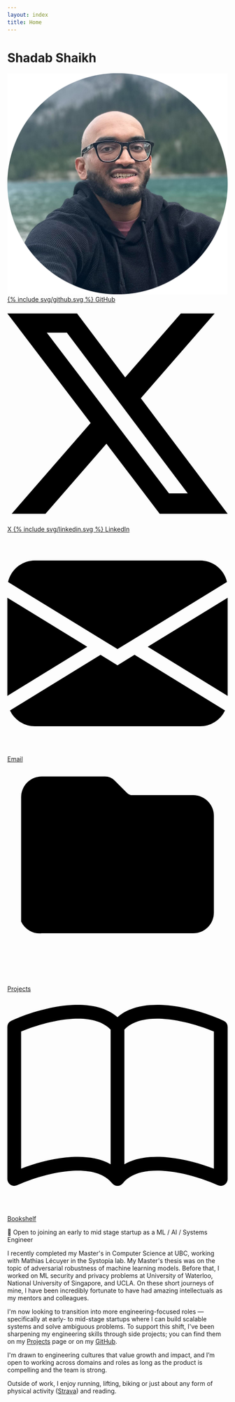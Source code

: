 ```yaml
---
layout: index
title: Home
---
```


<div class="profile-section">
  <h1 class="profile-name">Shadab Shaikh</h1>
  <img src="/assets/img/profile/cropped_circle_image_5.png" class="profile-img" alt="Shadab Shaikh"/>
  
  <div class="social-links-row">
    <a class="social-link-text" href="https://github.com/greninja" target="_blank">
      {% include svg/github.svg %}
      <span>GitHub</span>
    </a>
    <a class="social-link-text" href="https://twitter.com/ShadabShaikh_3" target="_blank">
      <svg xmlns="http://www.w3.org/2000/svg" viewBox="0 0 16 16"><path d="M12.6.75h2.454l-5.36 6.142L16 15.25h-4.937l-3.867-5.07-4.425 5.07H.316l5.733-6.57L0 .75h5.063l3.495 4.633L12.601.75Zm-.86 13.028h1.36L4.323 2.145H2.865l8.875 11.633Z"/></svg>
      <span>X</span>
    </a>
    <a class="social-link-text" href="https://www.linkedin.com/in/shadab-shaikh-1251bb110/" target="_blank">
      {% include svg/linkedin.svg %}
      <span>LinkedIn</span>
    </a>
    <a class="social-link-text" href="mailto:sshadab84@gmail.com">
      <svg xmlns="http://www.w3.org/2000/svg" viewBox="0 0 16 16"><path d="M.05 3.555A2 2 0 0 1 2 2h12a2 2 0 0 1 1.95 1.555L8 8.414.05 3.555ZM0 4.697v7.104l5.803-3.558L0 4.697ZM6.761 8.83l-6.57 4.027A2 2 0 0 0 2 14h12a2 2 0 0 0 1.808-1.144l-6.57-4.027L8 9.586l-1.239-.757Zm3.436-.586L16 11.801V4.697l-5.803 3.546Z"/></svg>
      <span>Email</span>
    </a>
  </div>
  
  <div class="social-links-row secondary-links">
    <a class="social-link-text" href="/projects.html">
      <svg xmlns="http://www.w3.org/2000/svg" viewBox="0 0 16 16"><path d="M1 2.5A1.5 1.5 0 0 1 2.5 1h4.586a1 1 0 0 1 .707.293l.914.914a.5.5 0 0 0 .353.146h4.44a1.5 1.5 0 0 1 1.5 1.5v7a1.5 1.5 0 0 1-1.5 1.5h-11A1.5 1.5 0 0 1 1 11.5v-9z"/></svg>
      <span>Projects</span>
    </a>
    <a class="social-link-text" href="/books.html">
      <svg xmlns="http://www.w3.org/2000/svg" viewBox="0 0 16 16"><path d="M1 2.828c.885-.37 2.154-.769 3.388-.893 1.33-.134 2.458.063 3.112.752v9.746c-.935-.53-2.12-.603-3.213-.493-1.18.12-2.37.461-3.287.811V2.828zm7.5-.141c.654-.689 1.782-.886 3.112-.752 1.234.124 2.503.523 3.388.893v9.923c-.918-.35-2.107-.692-3.287-.81-1.094-.111-2.278-.039-3.213.492V2.687zM8 1.783C7.015.936 5.587.81 4.287.94c-1.514.153-3.042.672-3.994 1.105A.5.5 0 0 0 0 2.5v11a.5.5 0 0 0 .707.455c.882-.4 2.303-.881 3.68-1.02 1.409-.142 2.59.087 3.223.877a.5.5 0 0 0 .78 0c.633-.79 1.814-1.019 3.222-.877 1.378.139 2.8.62 3.681 1.02A.5.5 0 0 0 16 13.5v-11a.5.5 0 0 0-.293-.455c-.952-.433-2.48-.952-3.994-1.105C10.413.809 8.985.936 8 1.783z"/></svg>
      <span>Bookshelf</span>
    </a>
  </div>
</div>

<div class="job-status-banner">
  <p class="job-status-text">🚀 Open to joining an early to mid stage startup as a ML / AI / Systems Engineer</p>
</div>

<!-- I finished my Masters (thesis) in Computer Science from the [University of British Columbia](https://www.cs.ubc.ca/) (Vancouver). I was working with Prof. [Mathias Lecuyer](https://mathias.lecuyer.me/), as part of a Systems lab, fondly called [Systopia](https://systopia.cs.ubc.ca/). My Master's thesis was on the topic of adversarial robustness of machine learning models. Check more details here: [Paper](https://shadabs.com/research/2024/08/01/ars.html) and [Thesis](https://open.library.ubc.ca/soa/cIRcle/collections/ubctheses/24/items/1.0445441).

In a previous life, I completed my undergraduate (majoring in Computer Engineering) at University of Pune (India) from 2014 to 2018. During and after my undergraduate, I have worked on topics ranging from Systems Biology, Manifold learning, Privacy and Security of Machine Learning. I also contributed towards building a distributed and automated data science pipeline to synthesize images from a radio telescope.

I carried out these projects during my visits to *University of Waterloo* (with [Prof. Xi He](https://cs.uwaterloo.ca/~xihe/)), *National University of Singapore* (with [Prof. Reza Shokri](https://www.comp.nus.edu.sg/~reza/)), *Tata Institute of Fundamental Research* (with [Prof. Hari Narayanan](https://www.tifr.res.in/~hariharan.narayanan/)) and *National Centre for Radio Astrophysics* (with [Dr. Yogesh Wadadekar](http://www.ncra.tifr.res.in/~yogesh/)). I have also worked remotely with [Prof. Baharan Mirzasoleiman](http://web.cs.ucla.edu/~baharan/) on data poisoning defenses and attacks for machine learning algorithms. On these short journeys of mine, I have been incredibly fortunate to have had amazing intellectuals as my mentors and colleagues. -->


I recently completed my Master's in Computer Science at UBC, working with Mathias Lécuyer in the Systopia lab. My Master's thesis was on the topic of adversarial robustness of machine learning models. Before that, I worked on ML security and privacy problems at University of Waterloo, National University of Singapore, and UCLA. On these short journeys of mine, I have been incredibly fortunate to have had amazing intellectuals as my mentors and colleagues.

I'm now looking to transition into more engineering-focused roles — specifically at early- to mid-stage startups where I can build scalable systems and solve ambiguous problems. To support this shift, I've been sharpening my engineering skills through side projects; you can find them on my [Projects](/projects.html) page or on my [GitHub](https://github.com/greninja).

I'm drawn to engineering cultures that value growth and impact, and I’m open to working across domains and roles as long as the product is compelling and the team is strong.

Outside of work, I enjoy running, lifting, biking or just about any form of physical activity ([Strava](https://www.strava.com/athletes/24538204)) and reading.

